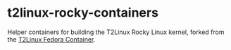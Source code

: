 # t2linux-rocky-containers

Helper containers for building the T2Linux Rocky Linux kernel, forked from the [T2Linux Fedora Container](https://github.com/t2linux/fedora-containers).
